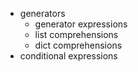 - generators
    - generator expressions
    - list comprehensions
    - dict comprehensions
- conditional expressions